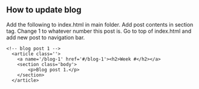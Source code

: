 ## How to update blog

Add the following to index.html in main folder.
Add post contents in section tag.
Change 1 to whatever number this post is.
Go to top of index.html and add new post to navigation bar.

```
<!-- blog post 1 -->
  <article class=''>
    <a name='/blog-1' href='#/blog-1'><h2>Week #</h2></a>
    <section class='body'>
        <p>Blog post 1.</p> 
    </section>
  </article>
```
